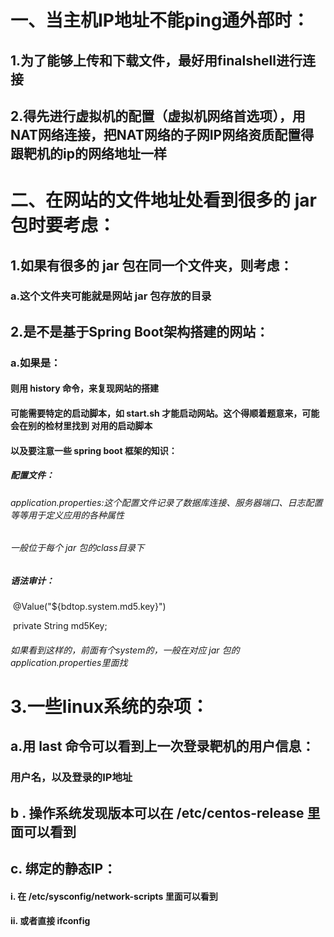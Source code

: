 # 一、当主机IP地址不能ping通外部时：



## 	1.为了能够上传和下载文件，最好用finalshell进行连接



## 	2.得先进行虚拟机的配置（虚拟机网络首选项），用NAT网络连接，把NAT网络的子网IP网络资质配置得跟靶机的ip的网络地址一样



# 二、在网站的文件地址处看到很多的 jar 包时要考虑：



## 	1.如果有很多的 jar 包在同一个文件夹，则考虑：

### 		a.这个文件夹可能就是网站 jar 包存放的目录



## 	2.是不是基于Spring Boot架构搭建的网站：

### 		a.如果是：

#### 			则用 history 命令，来复现网站的搭建

#### 			可能需要特定的启动脚本，如 start.sh 才能启动网站。这个得顺着题意来，可能会在别的检材里找到			对用的启动脚本

#### 			以及要注意一些 spring boot 框架的知识：

##### 					配置文件：

###### 						application.properties:这个配置文件记录了数据库连接、服务器端口、日志配置等等用于定义应用的各种属性

###### 						一般位于每个 jar 包的class目录下

##### 					语法审计：

​						@Value("${bdtop.system.md5.key}")

​						private String md5Key;

###### 						如果看到这样的，前面有个system的，一般在对应 jar 包的application.properties里面找



# 3.一些linux系统的杂项：

## 	a.用 last 命令可以看到上一次登录靶机的用户信息：

### 		用户名，以及登录的IP地址



## 	b . 操作系统发现版本可以在 /etc/centos-release 里面可以看到

## 	c. 绑定的静态IP：

#### 			i. 在 /etc/sysconfig/network-scripts 里面可以看到

#### 			ii. 或者直接 ifconfig 